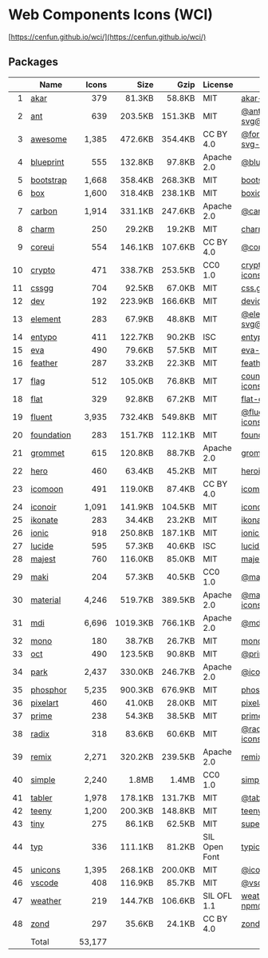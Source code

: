 # Web Components Icons (WCI)

[https://cenfun.github.io/wci/](https://cenfun.github.io/wci/)
## Packages
|  |Name                            |Icons  |Size    |Gzip    |License        |Built from                         
|-:|--------------------------------|------:|-------:|-------:|---------------|-----------------------------------
| 1|[akar](packages/akar)           |    379|  81.3KB|  58.8KB|MIT            |[akar-icons@1.9.16](https://github.com/artcoholic/akar-icons)
| 2|[ant](packages/ant)             |    639| 203.5KB| 151.3KB|MIT            |[@ant-design/icons-svg@4.2.1](https://github.com/ant-design/ant-design-icons)
| 3|[awesome](packages/awesome)     |  1,385| 472.6KB| 354.4KB|CC BY 4.0      |[@fortawesome/free-solid-svg-icons@6.1.1](https://github.com/FortAwesome/Font-Awesome)
| 4|[blueprint](packages/blueprint) |    555| 132.8KB|  97.8KB|Apache 2.0     |[@blueprintjs/icons@4.2.4](https://github.com/palantir/blueprint)
| 5|[bootstrap](packages/bootstrap) |  1,668| 358.4KB| 268.3KB|MIT            |[bootstrap-icons@1.8.1](https://github.com/twbs/icons)
| 6|[box](packages/box)             |  1,600| 318.4KB| 238.1KB|MIT            |[boxicons@2.1.2](https://github.com/atisawd/boxicons)
| 7|[carbon](packages/carbon)       |  1,914| 331.1KB| 247.6KB|Apache 2.0     |[@carbon/icons@11.2.0](https://github.com/carbon-design-system/carbon)
| 8|[charm](packages/charm)         |    250|  29.2KB|  19.2KB|MIT            |[charm-icons@0.14.0](https://github.com/jaynewey/charm-icons)
| 9|[coreui](packages/coreui)       |    554| 146.1KB| 107.6KB|CC BY 4.0      |[@coreui/icons@2.1.0](https://github.com/coreui/coreui-icons)
|10|[crypto](packages/crypto)       |    471| 338.7KB| 253.5KB|CC0 1.0        |[cryptocurrency-icons@0.18.0](https://github.com/spothq/cryptocurrency-icons)
|11|[cssgg](packages/cssgg)         |    704|  92.5KB|  67.0KB|MIT            |[css.gg@2.0.0](https://github.com/astrit/css.gg)
|12|[dev](packages/dev)             |    192| 223.9KB| 166.6KB|MIT            |[devicons@1.8.0](https://github.com/vorillaz/devicons)
|13|[element](packages/element)     |    283|  67.9KB|  48.8KB|MIT            |[@element-plus/icons-svg@1.1.4](https://github.com/element-plus/element-plus-icons)
|14|[entypo](packages/entypo)       |    411| 122.7KB|  90.2KB|ISC            |[entypo@2.2.1](https://github.com/hypermodules/entypo)
|15|[eva](packages/eva)             |    490|  79.6KB|  57.5KB|MIT            |[eva-icons@1.1.3](https://github.com/akveo/eva-icons)
|16|[feather](packages/feather)     |    287|  33.2KB|  22.3KB|MIT            |[feather-icons@4.29.0](https://github.com/feathericons/feather)
|17|[flag](packages/flag)           |    512| 105.0KB|  76.8KB|MIT            |[country-flag-icons@1.4.26](https://gitlab.com/catamphetamine/country-flag-icons)
|18|[flat](packages/flat)           |    329|  92.8KB|  67.2KB|MIT            |[flat-color-icons@1.1.0](https://github.com/icons8/flat-color-icons)
|19|[fluent](packages/fluent)       |  3,935| 732.4KB| 549.8KB|MIT            |[@fluentui/svg-icons@1.1.167](https://github.com/microsoft/fluentui-system-icons)
|20|[foundation](packages/foundation)|    283| 151.7KB| 112.1KB|MIT            |[foundation-icons@1.0.1](https://github.com/zurb/foundation-icon-fonts)
|21|[grommet](packages/grommet)     |    615| 120.8KB|  88.7KB|Apache 2.0     |[grommet-icons@4.7.0](https://github.com/FortAwesome/Font-Awesome)
|22|[hero](packages/hero)           |    460|  63.4KB|  45.2KB|MIT            |[heroicons@1.0.6](https://github.com/tailwindlabs/heroicons)
|23|[icomoon](packages/icomoon)     |    491| 119.0KB|  87.4KB|CC BY 4.0      |[icomoon-free-npm@0.0.0](https://github.com/Keyamoon/IcoMoon-Free)
|24|[iconoir](packages/iconoir)     |  1,091| 141.9KB| 104.5KB|MIT            |[iconoir@4.9.1](https://github.com/lucaburgio/iconoir)
|25|[ikonate](packages/ikonate)     |    283|  34.4KB|  23.2KB|MIT            |[ikonate@1.1.1](https://github.com/mikolajdobrucki/ikonate)
|26|[ionic](packages/ionic)         |    918| 250.8KB| 187.1KB|MIT            |[ionicons@6.0.1](https://github.com/ionic-team/ionicons)
|27|[lucide](packages/lucide)       |    595|  57.3KB|  40.6KB|ISC            |[lucide@0.35.0](https://github.com/lucide-icons/lucide)
|28|[majest](packages/majest)       |    760| 116.0KB|  85.0KB|MIT            |[majesticons@2.1.1](https://github.com/halfmage/majesticons)
|29|[maki](packages/maki)           |    204|  57.3KB|  40.5KB|CC0 1.0        |[@mapbox/maki@7.1.0](https://github.com/mapbox/maki)
|30|[material](packages/material)   |  4,246| 519.7KB| 389.5KB|Apache 2.0     |[@material-design-icons/svg@0.10.9](https://github.com/marella/material-design-icons)
|31|[mdi](packages/mdi)             |  6,696|1019.3KB| 766.1KB|Apache 2.0     |[@mdi/svg@6.6.96](https://github.com/Templarian/MaterialDesign-SVG)
|32|[mono](packages/mono)           |    180|  38.7KB|  26.7KB|MIT            |[mono-icons@1.3.1](https://github.com/mono-company/mono-icons)
|33|[oct](packages/oct)             |    490| 123.5KB|  90.8KB|MIT            |[@primer/octicons@17.0.0](https://github.com/primer/octicons)
|34|[park](packages/park)           |  2,437| 330.0KB| 246.7KB|Apache 2.0     |[@icon-park/svg@1.3.5](https://github.com/bytedance/IconPark)
|35|[phosphor](packages/phosphor)   |  5,235| 900.3KB| 676.9KB|MIT            |[phosphor-icons@1.4.2](https://github.com/phosphor-icons/phosphor-icons)
|36|[pixelart](packages/pixelart)   |    460|  41.0KB|  28.0KB|MIT            |[pixelarticons@1.5.0](https://github.com/halfmage/pixelarticons)
|37|[prime](packages/prime)         |    238|  54.3KB|  38.5KB|MIT            |[primeicons@5.0.0](https://github.com/primefaces/primeicons)
|38|[radix](packages/radix)         |    318|  83.6KB|  60.6KB|MIT            |[@radix-ui/react-icons@1.1.0](https://github.com/radix-ui/icons)
|39|[remix](packages/remix)         |  2,271| 320.2KB| 239.5KB|Apache 2.0     |[remixicon@2.5.0](https://github.com/Remix-Design/RemixIcon)
|40|[simple](packages/simple)       |  2,240|   1.8MB|   1.4MB|CC0 1.0        |[simple-icons@6.20.0](https://github.com/simple-icons/simple-icons)
|41|[tabler](packages/tabler)       |  1,978| 178.1KB| 131.7KB|MIT            |[@tabler/icons@1.68.0](https://github.com/tabler/tabler-icons)
|42|[teeny](packages/teeny)         |  1,200| 200.3KB| 148.8KB|MIT            |[teenyicons@0.4.1](https://github.com/teenyicons/teenyicons)
|43|[tiny](packages/tiny)           |    275|  86.1KB|  62.5KB|MIT            |[super-tiny-icons@0.4.0](https://github.com/edent/SuperTinyIcons)
|44|[typ](packages/typ)             |    336| 111.1KB|  81.2KB|SIL Open Font  |[typicons.font@2.1.2](https://github.com/stephenhutchings/typicons.font)
|45|[unicons](packages/unicons)     |  1,395| 268.1KB| 200.0KB|MIT            |[@iconscout/unicons@4.0.1](https://github.com/Iconscout/unicons)
|46|[vscode](packages/vscode)       |    408| 116.9KB|  85.7KB|MIT            |[@vscode/codicons@0.0.29](https://github.com/microsoft/vscode-codicons)
|47|[weather](packages/weather)     |    219| 144.7KB| 106.6KB|SIL OFL 1.1    |[weather-icons-npm@10.0.0](https://github.com/erikflowers/weather-icons)
|48|[zond](packages/zond)           |    297|  35.6KB|  24.1KB|CC BY 4.0      |[zondicons@1.2.0](https://www.zondicons.com/)
|  |Total                           | 53,177|        |        |               |                                   
